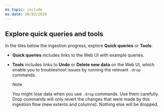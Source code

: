 ```yaml
---
ms.topic: include
ms.date: 30/03/2020
---
```

## Explore quick queries and tools

In the tiles below the ingestion progress, explore **Quick queries** or **Tools**: 
 * **Quick queries** includes links to the Web UI with example queries.
 * **Tools** includes links to **Undo** or **Delete new data** on the Web UI, which enable you to troubleshoot issues by running the relevant `.drop` commands.

     > [!NOTE]
     > You might lose data when you use `.drop` commands. Use them carefully.
     > Drop commands will only revert the changes that were made by this ingestion flow (new extents and columns). Nothing else will be dropped.
